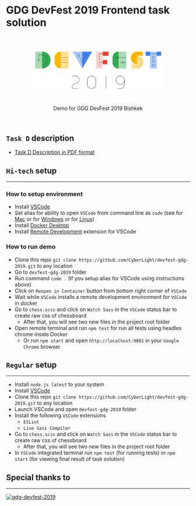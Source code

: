 # GDG DevFest 2019 Frontend task solution

<div align="center">
    <br>
    <br>
    <img width="360" src="docs/logo.png" alt="gdg-devfest-2019">
    <br>
    <br>
    <p align="center">Demo for GDG DevFest 2019 Bishkek</p>
    <br>
</div>

## `Task D` description
* [Task D Description in PDF format](docs/ru_task_D_final.pdf)

## `Hi-tech` setup
_______________

### How to setup environment
* Install [VSCode](https://code.visualstudio.com/)
* Set alias for ability to open `VSCode` from command line as `code` (see for [Mac](https://code.visualstudio.com/docs/setup/mac) or for [Windows](https://code.visualstudio.com/docs/setup/windows) or for [Linux](https://code.visualstudio.com/docs/setup/linux))
* Install [Docker Desktop](https://www.docker.com/products/docker-desktop)
* Install [Remote Development](https://marketplace.visualstudio.com/items?itemName=ms-vscode-remote.vscode-remote-extensionpack) extension for VSCode

### How to run demo
* Clone this repo `git clone https://github.com/CyberLight/devfest-gdg-2019.git` to any location
* Go to `devfest-gdg-2019` folder
* Run command `code .` (If you setup alias for VSCode using instructions above)
* Click on `Reopen in Container` button from bottom right corner of `VSCode`
* Wait while `VSCode` installs a remote development environment for `VSCode` in docker
* Go to `chess.scss` and click on `Watch Sass` in the `VSCode` status bar to create raw css of chessboard
  * After that, you will see two new files in the project root folder
* Open remote terminal and run `npm test` for run all tests using headles chrome inside Docker
  * Or run `npm start` and open `http://localhost:9001` in your `Google Chrome` browser

## `Regular` setup
_______________

* Install `node.js latest` to your system
* Install [VSCode](https://code.visualstudio.com/)
* Clone this repo `git clone https://github.com/CyberLight/devfest-gdg-2019.git` to any location
* Launch VSCode and open `devfest-gdg-2019` folder
* Install the following `VSCode` extensions
  * `ESLint`
  * `Live Sass Compiler`
* Go to `chess.scss` and click on `Watch Sass` in the `VSCode` status bar to create raw css of chessboard
  * After that, you will see two new files in the project root folder
* In `VSCode` integrated terminal run `npm test` (for running tests) or `npm start` (for viewing final result of task solution)

## Special thanks to
_______________
[<img width="150px" height="38px" src="https://yastatic.net/q/logoaas/v1/%D0%AF%D0%BD%D0%B4%D0%B5%D0%BA%D1%81%20Contest.svg" alt="gdg-devfest-2019"/>](https://yandex.ru/championship/)
